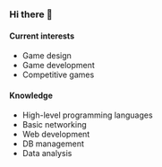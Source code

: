 ### Hi there 👋

#### Current interests
- Game design 
- Game development
- Competitive games

#### Knowledge
- High-level programming languages
- Basic networking
- Web development
- DB management
- Data analysis

<!--
**LaPingas/LaPingas** is a ✨ _special_ ✨ repository because its `README.md` (this file) appears on your GitHub profile.

Here are some ideas to get you started:

- 🔭 I’m currently working on ...
- 🌱 I’m currently learning ...
- 👯 I’m looking to collaborate on ...
- 🤔 I’m looking for help with ...
- 💬 Ask me about ...
- 📫 How to reach me: ...
- 😄 Pronouns: ...
- ⚡ Fun fact: ...
-->
